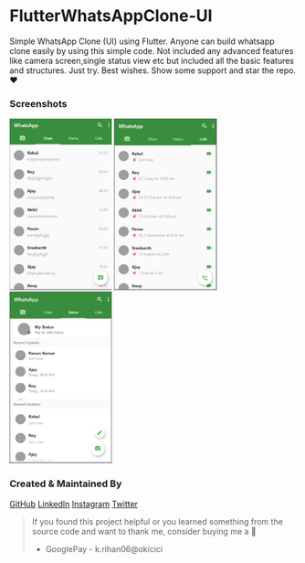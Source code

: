 # FlutterWhatsAppClone-UI
Simple WhatsApp Clone (UI) using Flutter.
Anyone can build whatsapp clone easily by using this simple code. Not included any advanced features like camera screen,single status view etc but included all the basic features and structures.
Just try. Best wishes.
Show some support and star the repo.❤

### Screenshots

<img src="homepage.PNG" height="300em" /> <img src="callspage.PNG" height="300em" /> <img src="statuspage.PNG" height="300em" />

### Created & Maintained By

[GitHub](https://github.com/rihaanrk) [LinkedIn](https://www.linkedin.com/in/mohamed-rihan-k-585056170/)
[Instagram](https://www.instagram.com/rihaanrk) [Twitter](https://twitter.com/MohamedRihanK)

> If you found this project helpful or you learned something from the source code and want to thank me, consider buying me a 🍫
> * GooglePay - k.rihan06@okicici
